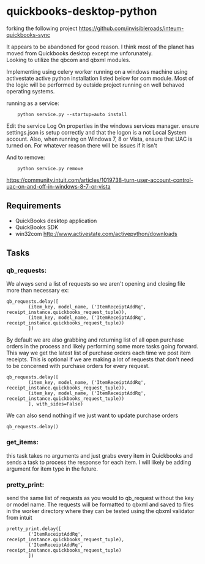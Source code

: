 # quickbooks-desktop-python
forking the following project https://github.com/invisibleroads/inteum-quickbooks-sync

It appears to be abandoned for good reason.  I think most of the planet has moved from Quickbooks desktop except me unforunately.  
Looking to utilize the qbcom and qbxml modules.

Implementing using celery worker running on a windows machine using activestate active python installation listed below for com module.
Most of the logic will be performed by outside project running on well behaved operating systems.  

running as a service:
```
    python service.py --startup=auto install

```
Edit the service Log On properties in the windows services manager.
ensure settings.json is setup correctly and that the logon is a not Local System account.
Also, when running on Windows 7, 8 or Vista, ensure that UAC is turned on.  For whatever reason there will be issues if it isn't

 And to remove:
 
 ```
     python service.py remove
 
 ```

https://community.intuit.com/articles/1019738-turn-user-account-control-uac-on-and-off-in-windows-8-7-or-vista

## Requirements
- QuickBooks desktop application
- QuickBooks SDK
- win32com http://www.activestate.com/activepython/downloads


## Tasks

### qb_requests:

We always send a list of requests so we aren't opening and closing file more than necessary
ex: 
```
qb_requests.delay([
        (item_key, model_name, ('ItemReceiptAddRq', receipt_instance.quickbooks_request_tuple)),
        (item_key, model_name, ('ItemReceiptAddRq', receipt_instance.quickbooks_request_tuple))
        ])
```

By default we are also grabbing and returning list of all open purchase orders in the process and likely performing some more tasks going forward.  This way we get the latest list of purchase orders each time we post item receipts.  This is optional if we are making a lot of requests that don't need to be concerned with purchase orders for every request.

```
qb_requests.delay([
        (item_key, model_name, ('ItemReceiptAddRq', receipt_instance.quickbooks_request_tuple)),
        (item_key, model_name, ('ItemReceiptAddRq', receipt_instance.quickbooks_request_tuple))
        ], with_sides=False)

```

We can also send nothing if we just want to update purchase orders

```
qb_requests.delay()

```

### get_items:
this task takes no arguments and just grabs every item in Quickbooks and sends a task to process the response for each item.  I will likely be adding argument for item type in the future.

### pretty_print:
send the same list of requests as you would to qb_request without the key or model name.  The requests will be formatted to qbxml and saved to files in the worker directory where they can be tested using the qbxml validator from intuit

```
pretty_print.delay([
        ('ItemReceiptAddRq', receipt_instance.quickbooks_request_tuple),
        ('ItemReceiptAddRq', receipt_instance.quickbooks_request_tuple)
        ])
```


